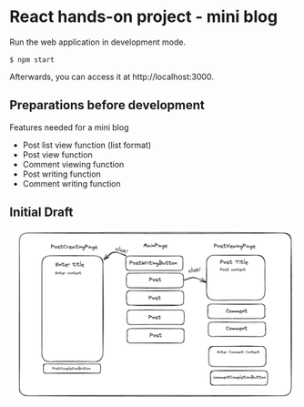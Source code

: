 # React hands-on project - mini blog

<!-- npx create-react-app mini-blog -->
<!-- npm install --save react-router-dom styled-components -->
Run the web application in development mode.
```
$ npm start
```

Afterwards, you can access it at http://localhost:3000.

## Preparations before development

Features needed for a mini blog
- Post list view function (list format)
- Post view function
- Comment viewing function
- Post writing function
- Comment writing function

## Initial Draft
![Initial Draft](https://github.com/MayHyeyeonKim/JS_TS_React/blob/main/REACT_JS/mini-blog/images/initialDraft.png)

